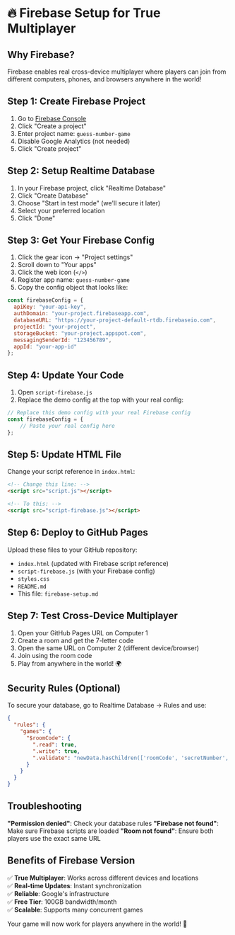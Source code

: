 # 🔥 Firebase Setup for True Multiplayer

## Why Firebase?
Firebase enables real cross-device multiplayer where players can join from different computers, phones, and browsers anywhere in the world!

## Step 1: Create Firebase Project

1. Go to [Firebase Console](https://console.firebase.google.com/)
2. Click "Create a project"
3. Enter project name: `guess-number-game`
4. Disable Google Analytics (not needed)
5. Click "Create project"

## Step 2: Setup Realtime Database

1. In your Firebase project, click "Realtime Database"
2. Click "Create Database"
3. Choose "Start in test mode" (we'll secure it later)
4. Select your preferred location
5. Click "Done"

## Step 3: Get Your Firebase Config

1. Click the gear icon → "Project settings"
2. Scroll down to "Your apps"
3. Click the web icon (`</>`)
4. Register app name: `guess-number-game`
5. Copy the config object that looks like:

```javascript
const firebaseConfig = {
  apiKey: "your-api-key",
  authDomain: "your-project.firebaseapp.com",
  databaseURL: "https://your-project-default-rtdb.firebaseio.com",
  projectId: "your-project",
  storageBucket: "your-project.appspot.com",
  messagingSenderId: "123456789",
  appId: "your-app-id"
};
```

## Step 4: Update Your Code

1. Open `script-firebase.js`
2. Replace the demo config at the top with your real config:

```javascript
// Replace this demo config with your real Firebase config
const firebaseConfig = {
    // Paste your real config here
};
```

## Step 5: Update HTML File

Change your script reference in `index.html`:
```html
<!-- Change this line: -->
<script src="script.js"></script>

<!-- To this: -->
<script src="script-firebase.js"></script>
```

## Step 6: Deploy to GitHub Pages

Upload these files to your GitHub repository:
- `index.html` (updated with Firebase script reference)
- `script-firebase.js` (with your Firebase config)
- `styles.css`
- `README.md`
- This file: `firebase-setup.md`

## Step 7: Test Cross-Device Multiplayer

1. Open your GitHub Pages URL on Computer 1
2. Create a room and get the 7-letter code
3. Open the same URL on Computer 2 (different device/browser)
4. Join using the room code
5. Play from anywhere in the world! 🌍

## Security Rules (Optional)

To secure your database, go to Realtime Database → Rules and use:

```json
{
  "rules": {
    "games": {
      "$roomCode": {
        ".read": true,
        ".write": true,
        ".validate": "newData.hasChildren(['roomCode', 'secretNumber', 'hostId'])"
      }
    }
  }
}
```

## Troubleshooting

**"Permission denied"**: Check your database rules
**"Firebase not found"**: Make sure Firebase scripts are loaded
**"Room not found"**: Ensure both players use the exact same URL

## Benefits of Firebase Version

✅ **True Multiplayer**: Works across different devices and locations  
✅ **Real-time Updates**: Instant synchronization  
✅ **Reliable**: Google's infrastructure  
✅ **Free Tier**: 100GB bandwidth/month  
✅ **Scalable**: Supports many concurrent games  

Your game will now work for players anywhere in the world! 🎉 
